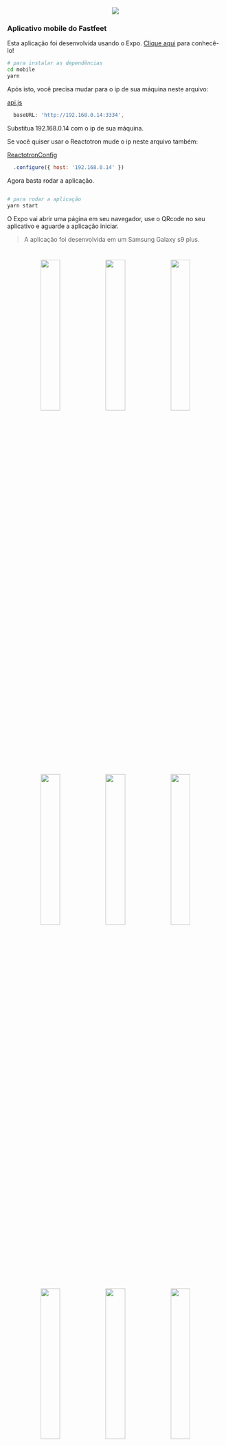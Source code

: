 <h1 align="center">
<img src="https://raw.githubusercontent.com/Rocketseat/bootcamp-gostack-desafio-03/master/.github/logo.png">
</h1>

### Aplicativo mobile do Fastfeet

Esta aplicação foi desenvolvida usando o Expo.
[Clique aqui](https://expo.io/learn) para conhecê-lo!

```bash
# para instalar as dependências
cd mobile
yarn
```

Após isto, você precisa mudar para o ip de sua máquina neste arquivo:

[api.js](https://github.com/MicaelliMedeiros/FastFeet/blob/master/mobile/src/services/api.js)
```javascript
  baseURL: 'http://192.168.0.14:3334',
```
Substitua 192.168.0.14 com o ip de sua máquina.

Se você quiser usar o Reactotron mude o ip neste arquivo também:

[ReactotronConfig](https://github.com/MicaelliMedeiros/FastFeet/blob/master/mobile/src/config/ReactotronConfig.js)
```javascript
  .configure({ host: '192.168.0.14' })
```

Agora basta rodar a aplicação.

```bash

# para rodar a aplicação
yarn start

```
O Expo vai abrir uma página em seu navegador, use o QRcode no seu aplicativo e aguarde a aplicação iniciar.

> A aplicação foi desenvolvida em um Samsung Galaxy s9 plus.

<h1 align="center">
<img src="https://raw.githubusercontent.com/MicaelliMedeiros/FastFeet/master/mobile/.github/image1.jpg" width="30%" height="30%" /><img src="https://raw.githubusercontent.com/MicaelliMedeiros/FastFeet/master/mobile/.github/image2.jpg" width="30%" height="30%" /><img src="https://raw.githubusercontent.com/MicaelliMedeiros/FastFeet/master/mobile/.github/image3.jpg" width="30%" height="30%" />

<img src="https://raw.githubusercontent.com/MicaelliMedeiros/FastFeet/master/mobile/.github/image4.jpg" width="30%" height="30%" /><img src="https://raw.githubusercontent.com/MicaelliMedeiros/FastFeet/master/mobile/.github/image5.jpg" width="30%" height="30%" /><img src="https://raw.githubusercontent.com/MicaelliMedeiros/FastFeet/master/mobile/.github/image6.jpg" width="30%" height="30%" />

<img src="https://raw.githubusercontent.com/MicaelliMedeiros/FastFeet/master/mobile/.github/image7.jpg" width="30%" height="30%" /><img src="https://raw.githubusercontent.com/MicaelliMedeiros/FastFeet/master/mobile/.github/image8.jpg" width="30%" height="30%" /><img src="https://raw.githubusercontent.com/MicaelliMedeiros/FastFeet/master/mobile/.github/image9.jpg" width="30%" height="30%" />
<img src="https://raw.githubusercontent.com/MicaelliMedeiros/FastFeet/master/mobile/.github/image10.jpg" width="30%" height="30%" />

</h1>
